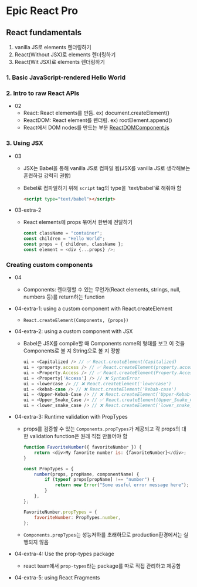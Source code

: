 # Epic React Pro

## React fundamentals

1. vanilla JS로 elements 렌더링하기
2. React(Without JSX)로 elements 렌더링하기
3. React(Wit JSX)로 elements 렌더링하기

### 1. Basic JavaScript-rendered Hello World

### 2. Intro to raw React APIs

-   02
    -   React: React elements를 만듬. ex) document.createElement()
    -   ReactDOM: React element를 렌더링. ex) rootElement.append()
    -   React에서 DOM nodes를 만드는 부분 [ReactDOMComponent.js](https://github.com/facebook/react/blob/48907797294340b6d5d8fecfbcf97edf0691888d/packages/react-dom/src/client/ReactDOMComponent.js#L416)

### 3. Using JSX

-   03

    -   JSX는 Babel을 통해 vanilla JS로 컴파일 됨(JSX를 vanilla JS로 생각해보는 훈련하길 강력히 권함)
    -   Bebel로 컴파일하기 위해 `script` tag의 type을 'text/babel'로 해줘야 함

        ```html
        <script type="text/babel"></script>
        ```

-   03-extra-2
    -   React elements에 props 묶어서 한번에 전달하기
        ```javascript
        const className = "container";
        const children = "Hello World";
        const props = { children, className };
        const element = <div {...props} />;
        ```

### Creating custom components

-   04

    -   Components: 렌더링할 수 있는 무언가(React elements, strings, null, numbers 등)를 return하는 function

-   04-extra-1: using a custom component with React.createElement

    -   `React.createElement(Components, {props})`

-   04-extra-2: using a custom component with JSX

    -   Babel은 JSX를 compile할 때 Components name의 형태를 보고 이 것을 Components로 볼 지 String으로 볼 지 정함

        ```javascript
        ui = <Capitalized /> // ✅ React.createElement(Capitalized)
        ui = <property.access /> // ✅ React.createElement(property.access)
        ui = <Property.Access /> // ✅ React.createElement(Property.Access)
        ui = <Property['Access'] /> // ❌ SyntaxError
        ui = <lowercase /> // ❌ React.createElement('lowercase')
        ui = <kebab-case /> // ❌ React.createElement('kebab-case')
        ui = <Upper-Kebab-Case /> // ❌ React.createElement('Upper-Kebab-Case')
        ui = <Upper_Snake_Case /> // ✅ React.createElement(Upper_Snake_Case)
        ui = <lower_snake_case /> // ❌ React.createElement('lower_snake_case')
        ```

-   04-extra-3: Runtime validation with PropTypes

    -   props를 검증할 수 있는 `Components.propTypes`가 제공되고 각 props의 대한 validation function은 원래 직접 만들어야 함

        ```javascript
        function FavoriteNumber({ favoriteNumber }) {
            return <div>My favorite number is: {favoriteNumber}</div>;
        }

        const PropTypes = {
            number(props, propName, componentName) {
                if (typeof props[propName] !== "number") {
                    return new Error("Some useful error message here");
                }
            },
        };

        FavoriteNumber.propTypes = {
            favoriteNumber: PropTypes.number,
        };
        ```

    -   `Components.propTypes`는 성능저하를 초래하므로 production환경에서는 실행되지 않음

-   04-extra-4: Use the prop-types package

    -   react team에서 `prop-types`라는 package를 따로 직접 관리하고 제공함

-   04-extra-5: using React Fragments
